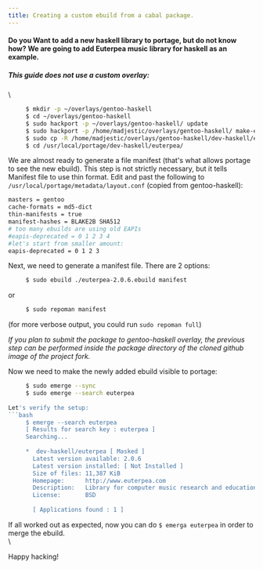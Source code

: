 ```yaml
---
title: Creating a custom ebuild from a cabal package.
---
```


#### Do you Want to add a new haskell library to portage, but do not know how?  We are going to add Euterpea music library for haskell as an example.  
##### This guide does *not* use a custom overlay:
\

```bash
     $ mkdir -p ~/overlays/gentoo-haskell
     $ cd ~/overlays/gentoo-haskell
     $ sudo hackport -p ~/overlays/gentoo-haskell/ update
     $ sudo hackport -p /home/madjestic/overlays/gentoo-haskell/ make-ebuild dev-haskell ~/Projects/Haskell/Euterpea2/Euterpea.cabal
     $ sudo cp -R /home/madjestic/overlays/gentoo-haskell/dev-haskell/euterpea/ /usr/local/portage/dev-haskell/
     $ cd /usr/local/portage/dev-haskell/euterpea/
```
We are almost ready to generate a file manifest (that's what allows portage to see the new ebuild).  This step is not strictly necessary, but it tells Manifest file to use thin format.  Edit and past the following to `/usr/local/portage/metadata/layout.conf` (copied from gentoo-haskell):
```bash
masters = gentoo
cache-formats = md5-dict
thin-manifests = true
manifest-hashes = BLAKE2B SHA512
# too many ebuilds are using old EAPIs
#eapis-deprecated = 0 1 2 3 4
#let's start from smaller amount:
eapis-deprecated = 0 1 2 3
```
Next, we need to generate a manifest file.  There are 2 options:
```bash
     $ sudo ebuild ./euterpea-2.0.6.ebuild manifest
```
or
```bash
     $ sudo repoman manifest
```
(for more verbose output, you could run `sudo repoman full`)

*If you plan to submit the package to gentoo-haskell overlay, the previous step can be performed inside the package directory of the cloned github image of the project fork.*

Now we need to make the newly added ebuild visible to portage:
```bash
     $ sudo emerge --sync
     $ sudo emerge --search euterpea                                                  ```
     
Let's verify the setup:
```bash
     $ emerge --search euterpea
     [ Results for search key : euterpea ]
     Searching...
      
     *  dev-haskell/euterpea [ Masked ]
       Latest version available: 2.0.6
       Latest version installed: [ Not Installed ]
       Size of files: 11,387 KiB
       Homepage:      http://www.euterpea.com
       Description:   Library for computer music research and education
       License:       BSD
      
       [ Applications found : 1 ]
```
If all worked out as expected, now you can do
`$ emerga euterpea` in order to merge the ebuild.  
\


Happy hacking!
